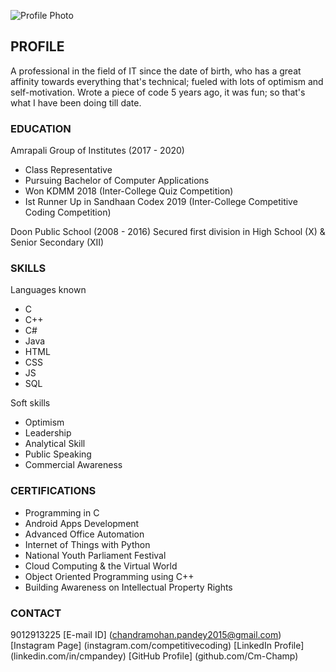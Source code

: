 ![Profile Photo](E:\Softwares\Cm\Documents)

## PROFILE

A professional in the field of IT since the date of birth, who has a great affinity towards everything that's technical; fueled with lots of optimism and self-motivation. Wrote a piece of code 5 years ago, it was fun; so that's what I have been doing till date.

### EDUCATION

Amrapali Group of Institutes
(2017 - 2020)
- Class Representative
- Pursuing Bachelor of Computer Applications
- Won KDMM 2018 (Inter-College Quiz Competition)
- Ist Runner Up in Sandhaan Codex 2019 (Inter-College Competitive Coding Competition)

Doon Public School
(2008 - 2016)
Secured first division in High School (X) & Senior Secondary (XII)

### SKILLS

Languages known
- C
- C++
- C#
- Java
- HTML
- CSS
- JS
- SQL

Soft skills
- Optimism
- Leadership
- Analytical Skill
- Public Speaking
- Commercial Awareness

### CERTIFICATIONS

- Programming in C
- Android Apps Development
- Advanced Office Automation
- Internet of Things with Python
- National Youth Parliament Festival
- Cloud Computing & the Virtual World
- Object Oriented Programming using C++
- Building Awareness on Intellectual Property Rights

### CONTACT

9012913225
[E-mail ID] (chandramohan.pandey2015@gmail.com)
[Instagram Page] (instagram.com/competitivecoding)
[LinkedIn Profile] (linkedin.com/in/cmpandey)
[GitHub Profile] (github.com/Cm-Champ)
